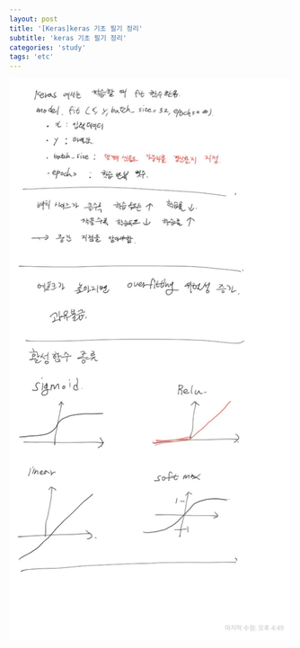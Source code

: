 ```yaml
---
layout: post
title: '[Keras]keras 기초 필기 정리'
subtitle: 'keras 기초 필기 정리'
categories: 'study'
tags: 'etc'
---
```


![](/assets/img/posts/note.jpg)